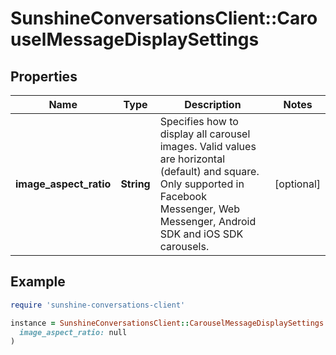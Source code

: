 # SunshineConversationsClient::CarouselMessageDisplaySettings

## Properties

| Name | Type | Description | Notes |
| ---- | ---- | ----------- | ----- |
| **image_aspect_ratio** | **String** | Specifies how to display all carousel images. Valid values are horizontal (default) and square. Only supported in Facebook Messenger, Web Messenger, Android SDK and iOS SDK carousels. | [optional] |

## Example

```ruby
require 'sunshine-conversations-client'

instance = SunshineConversationsClient::CarouselMessageDisplaySettings.new(
  image_aspect_ratio: null
)
```

